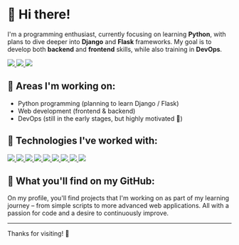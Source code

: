 # 👋 Hi there!

I'm a programming enthusiast, currently focusing on learning **Python**, with plans to dive deeper into **Django** and **Flask** frameworks. My goal is to develop both **backend** and **frontend** skills, while also training in **DevOps**.

<p align="left">
  <a href="https://www.python.org" target="_blank" rel="noreferrer">
    <img src="https://img.shields.io/badge/Python-3776AB.svg?style=for-the-badge&logo=python&logoColor=white"/>
  </a>
  <a href="https://www.djangoproject.com/" target="_blank" rel="noreferrer">
    <img src="https://img.shields.io/badge/Django-092E20.svg?style=for-the-badge&logo=django&logoColor=white"/>
  </a>
  <a href="https://flask.palletsprojects.com/" target="_blank" rel="noreferrer">
    <img src="https://img.shields.io/badge/Flask-000000.svg?style=for-the-badge&logo=flask&logoColor=white"/>
  </a>
</p>

## 🔧 Areas I'm working on:
- Python programming (planning to learn Django / Flask)
- Web development (frontend & backend)
- DevOps (still in the early stages, but highly motivated 💪)

## 🧠 Technologies I've worked with:

<p align="left">
  <a href="https://www.python.org" target="_blank" rel="noreferrer">
    <img src="https://img.shields.io/badge/Python-3776AB.svg?style=for-the-badge&logo=python&logoColor=white"/>
  </a>
  <a href="https://www.java.com" target="_blank" rel="noreferrer">
    <img src="https://img.shields.io/badge/Java-ED8B00.svg?style=for-the-badge&logo=java&logoColor=white"/>
  </a>
  <a href="https://developer.mozilla.org/en-US/docs/Web/JavaScript" target="_blank" rel="noreferrer">
    <img src="https://img.shields.io/badge/JavaScript-F7DF1E.svg?style=for-the-badge&logo=javascript&logoColor=black"/>
  </a>
  <a href="https://www.typescriptlang.org" target="_blank" rel="noreferrer">
    <img src="https://img.shields.io/badge/TypeScript-3178C6.svg?style=for-the-badge&logo=typescript&logoColor=white"/>
  </a>
  <a href="https://developer.mozilla.org/en-US/docs/Web/HTML" target="_blank" rel="noreferrer">
    <img src="https://img.shields.io/badge/HTML5-E34F26.svg?style=for-the-badge&logo=html5&logoColor=white"/>
  </a>
  <a href="https://developer.mozilla.org/en-US/docs/Web/CSS" target="_blank" rel="noreferrer">
    <img src="https://img.shields.io/badge/CSS3-1572B6.svg?style=for-the-badge&logo=css3&logoColor=white"/>
  </a>
  <a href="https://www.mysql.com/" target="_blank" rel="noreferrer">
    <img src="https://img.shields.io/badge/MySQL-4479A1.svg?style=for-the-badge&logo=mysql&logoColor=white"/>
  </a>
  <a href="https://angular.io/" target="_blank" rel="noreferrer">
    <img src="https://img.shields.io/badge/Angular-E23237.svg?style=for-the-badge&logo=angular&logoColor=white"/>
  </a>
  <a href="https://spring.io/projects/spring-boot" target="_blank" rel="noreferrer">
    <img src="https://img.shields.io/badge/Spring%20Boot-6DB33F.svg?style=for-the-badge&logo=spring-boot&logoColor=white"/>
  </a>
</p>

## 💼 What you'll find on my GitHub:
On my profile, you'll find projects that I'm working on as part of my learning journey – from simple scripts to more advanced web applications. All with a passion for code and a desire to continuously improve.

---

Thanks for visiting! 🚀
